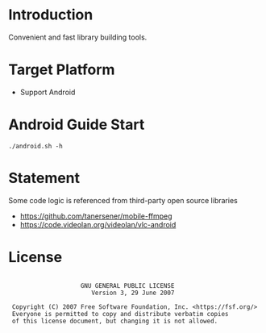 
# Introduction

Convenient and fast library building tools.

# Target Platform

* Support Android

# Android Guide Start

```
./android.sh -h
```

# Statement

Some code logic is referenced from third-party open source libraries

* https://github.com/tanersener/mobile-ffmpeg
* https://code.videolan.org/videolan/vlc-android

# License

```

                    GNU GENERAL PUBLIC LICENSE
                       Version 3, 29 June 2007

 Copyright (C) 2007 Free Software Foundation, Inc. <https://fsf.org/>
 Everyone is permitted to copy and distribute verbatim copies
 of this license document, but changing it is not allowed.
```